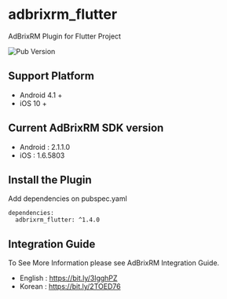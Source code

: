 # adbrixrm_flutter

AdBrixRM Plugin for Flutter Project

![Pub Version](https://img.shields.io/pub/v/adbrixrm_flutter)

## Support Platform

- Android 4.1 +
- iOS 10 +

## Current AdBrixRM SDK version

- Android :  2.1.1.0
- iOS : 1.6.5803

## Install the Plugin

Add dependencies on pubspec.yaml

```
dependencies:
  adbrixrm_flutter: ^1.4.0
```

## Integration Guide

To See More Information please see AdBrixRM Integration Guide.

- English : https://bit.ly/3lgghPZ
- Korean : https://bit.ly/2TOED76
